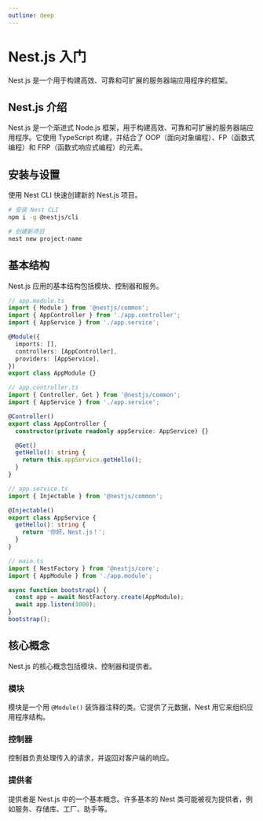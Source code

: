```yaml
---
outline: deep
---
```


# Nest.js 入门

Nest.js 是一个用于构建高效、可靠和可扩展的服务器端应用程序的框架。

## Nest.js 介绍
Nest.js 是一个渐进式 Node.js 框架，用于构建高效、可靠和可扩展的服务器端应用程序。它使用 TypeScript 构建，并结合了 OOP（面向对象编程）、FP（函数式编程）和 FRP（函数式响应式编程）的元素。

## 安装与设置
使用 Nest CLI 快速创建新的 Nest.js 项目。

```bash
# 安装 Nest CLI
npm i -g @nestjs/cli

# 创建新项目
nest new project-name
```

## 基本结构
Nest.js 应用的基本结构包括模块、控制器和服务。

```typescript
// app.module.ts
import { Module } from '@nestjs/common';
import { AppController } from './app.controller';
import { AppService } from './app.service';

@Module({
  imports: [],
  controllers: [AppController],
  providers: [AppService],
})
export class AppModule {}

// app.controller.ts
import { Controller, Get } from '@nestjs/common';
import { AppService } from './app.service';

@Controller()
export class AppController {
  constructor(private readonly appService: AppService) {}

  @Get()
  getHello(): string {
    return this.appService.getHello();
  }
}

// app.service.ts
import { Injectable } from '@nestjs/common';

@Injectable()
export class AppService {
  getHello(): string {
    return '你好，Nest.js！';
  }
}

// main.ts
import { NestFactory } from '@nestjs/core';
import { AppModule } from './app.module';

async function bootstrap() {
  const app = await NestFactory.create(AppModule);
  await app.listen(3000);
}
bootstrap();
```

## 核心概念
Nest.js 的核心概念包括模块、控制器和提供者。

### 模块
模块是一个用 `@Module()` 装饰器注释的类。它提供了元数据，Nest 用它来组织应用程序结构。

### 控制器
控制器负责处理传入的请求，并返回对客户端的响应。

### 提供者
提供者是 Nest.js 中的一个基本概念。许多基本的 Nest 类可能被视为提供者，例如服务、存储库、工厂、助手等。 